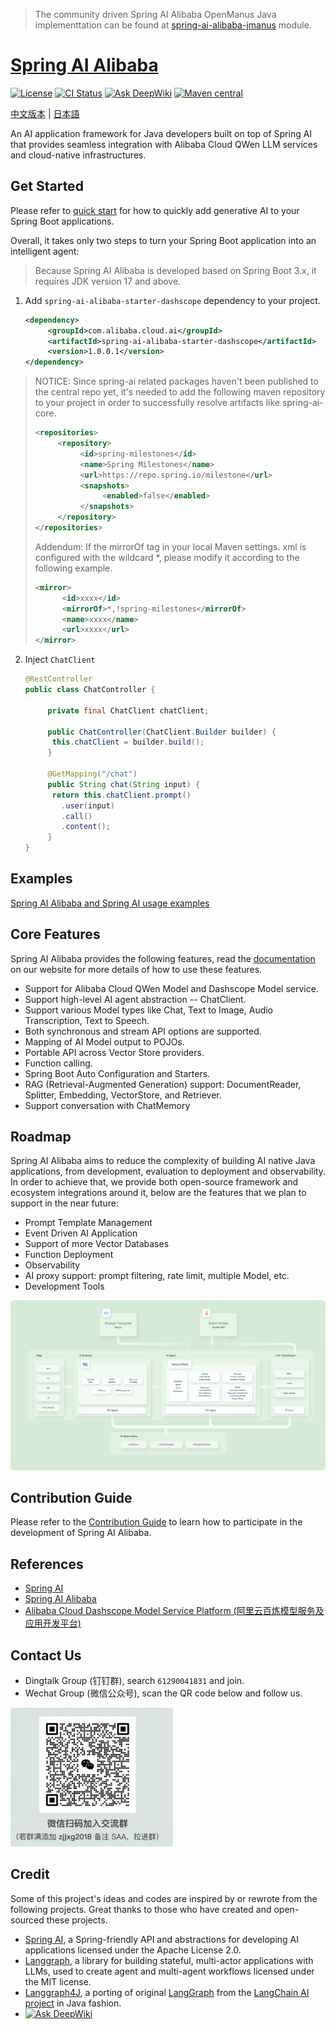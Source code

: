 > The community driven Spring AI Alibaba OpenManus Java implementtation can be found
> at [spring-ai-alibaba-jmanus](./spring-ai-alibaba-jmanus) module.

# [Spring AI Alibaba](https://java2ai.com)

[![License](https://img.shields.io/badge/license-Apache%202-4EB1BA.svg)](https://www.apache.org/licenses/LICENSE-2.0.html)
[![CI Status](https://github.com/alibaba/spring-ai-alibaba/workflows/%F0%9F%9B%A0%EF%B8%8F%20Build%20and%20Test/badge.svg)](https://github.com/alibaba/spring-ai-alibaba/actions?query=workflow%3A%22%F0%9F%9B%A0%EF%B8%8F+Build+and+Test%22)
[![Ask DeepWiki](https://deepwiki.com/badge.svg)](https://deepwiki.com/alibaba/spring-ai-alibaba)
[![Maven central](https://maven-badges.sml.io/maven-central/com.alibaba.cloud.ai/spring-ai-alibaba/badge.svg)](https://maven-badges.sml.io/maven-central/com.alibaba.cloud.ai/spring-ai-alibaba)

[中文版本](./README-zh.md) | [日本語](./README-ja.md)

An AI application framework for Java developers built on top of Spring AI that provides seamless integration with
Alibaba Cloud QWen LLM services and cloud-native infrastructures.

## Get Started

Please refer to [quick start](https://java2ai.com/docs/dev/get-started/) for how to quickly add generative AI to your
Spring Boot applications.

Overall, it takes only two steps to turn your Spring Boot application into an intelligent agent:

> Because Spring AI Alibaba is developed based on Spring Boot 3.x, it requires JDK version 17 and above.

1. Add `spring-ai-alibaba-starter-dashscope` dependency to your project.

   ```xml
   <dependency>
        <groupId>com.alibaba.cloud.ai</groupId>
        <artifactId>spring-ai-alibaba-starter-dashscope</artifactId>
        <version>1.0.0.1</version>
   </dependency>
   ```

> NOTICE: Since spring-ai related packages haven't been published to the central repo yet, it's needed to add the
> following maven repository to your project in order to successfully resolve artifacts like spring-ai-core.
>
> ```xml
 > <repositories>
 >      <repository>
 >           <id>spring-milestones</id>
 >           <name>Spring Milestones</name>
 >           <url>https://repo.spring.io/milestone</url>
 >           <snapshots>
 >                <enabled>false</enabled>
 >           </snapshots>
 >      </repository>
 > </repositories>
 > ```
>
> Addendum: If the mirrorOf tag in your local Maven settings. xml is configured with the wildcard *, please modify it
> according to the following example.
>
> ```xml
> <mirror>
>       <id>xxxx</id>
>       <mirrorOf>*,!spring-milestones</mirrorOf>
>       <name>xxxx</name>
>       <url>xxxx</url>
> </mirror>
> ```

2. Inject `ChatClient`

   ```java
   @RestController
   public class ChatController {
   
        private final ChatClient chatClient;
   
        public ChatController(ChatClient.Builder builder) {
         this.chatClient = builder.build();
        }
   
        @GetMapping("/chat")
        public String chat(String input) {
         return this.chatClient.prompt()
           .user(input)
           .call()
           .content();
        }
   }
   ```

## Examples

[Spring AI Alibaba and Spring AI usage examples](https://github.com/springaialibaba/spring-ai-alibaba-examples)

## Core Features

Spring AI Alibaba provides the following features, read the [documentation](https://java2ai.com/) on our website for
more details of how to use these features.

* Support for Alibaba Cloud QWen Model and Dashscope Model service.
* Support high-level AI agent abstraction -- ChatClient.
* Support various Model types like Chat, Text to Image, Audio Transcription, Text to Speech.
* Both synchronous and stream API options are supported.
* Mapping of AI Model output to POJOs.
* Portable API across Vector Store providers.
* Function calling.
* Spring Boot Auto Configuration and Starters.
* RAG (Retrieval-Augmented Generation) support: DocumentReader, Splitter, Embedding, VectorStore, and Retriever.
* Support conversation with ChatMemory

## Roadmap

Spring AI Alibaba aims to reduce the complexity of building AI native Java applications, from development, evaluation to
deployment and observability. In order to achieve that, we provide both open-source framework and ecosystem integrations
around it, below are the features that we plan to support in the near future:

* Prompt Template Management
* Event Driven AI Application
* Support of more Vector Databases
* Function Deployment
* Observability
* AI proxy support: prompt filtering, rate limit, multiple Model, etc.
* Development Tools

![ai-native-architecture](./docs/imgs/spring-ai-alibaba-arch.png)

## Contribution Guide

Please refer to the [Contribution Guide](./CONTRIBUTING.md) to learn how to participate in the development of Spring AI
Alibaba.

## References

* [Spring AI](https://docs.spring.io/spring-ai/reference/index.html)
* [Spring AI Alibaba](https://java2ai.com/docs/dev/overview/)
* [Alibaba Cloud Dashscope Model Service Platform (阿里云百炼模型服务及应用开发平台)](https://help.aliyun.com/zh/model-studio/getting-started/what-is-model-studio/)

## Contact Us

* Dingtalk Group (钉钉群), search `61290041831` and join.
* Wechat Group (微信公众号), scan the QR code below and follow us.

<img src="./docs/imgs/wechat-account.png" style="width:260px;"/>

## Credit

Some of this project's ideas and codes are inspired by or rewrote from the following projects. Great thanks to those who
have created and open-sourced these projects.

* [Spring AI](https://github.com/spring-projects/spring-ai), a Spring-friendly API and abstractions for developing AI
  applications licensed under the Apache License 2.0.
* [Langgraph](https://github.com/langchain-ai/langgraph), a library for building stateful, multi-actor applications with
  LLMs, used to create agent and multi-agent workflows licensed under the MIT license.
* [Langgraph4J](https://github.com/bsorrentino/langgraph4j), a porting of
  original [LangGraph](https://github.com/langchain-ai/langgraph) from
  the [LangChain AI project](https://github.com/langchain-ai) in Java fashion.
* [![Ask DeepWiki](https://deepwiki.com/badge.svg)](https://deepwiki.com/w9lsky/spring-ai-alibaba)
